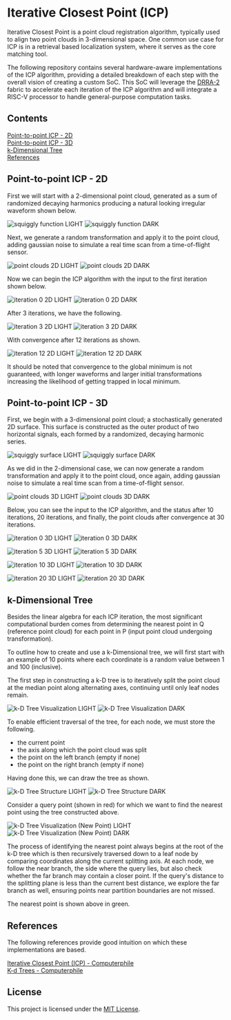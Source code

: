 # Iterative Closest Point (ICP)

Iterative Closest Point is a point cloud registration algorithm, typically 
used to align two point clouds in 3-dimensional space. One common use case 
for ICP is in a retrieval based localization system, where it serves as 
the core matching tool.

The following repository contains several hardware-aware implementations 
of the ICP algorithm, providing a detailed breakdown of each step with the 
overall vision of creating a custom SoC. This SoC will leverage the 
[DRRA-2](https://silago.eecs.kth.se/docs/Docs/Fabric/DRRA/v2/Overview/) 
fabric to accelerate each iteration of the ICP algorithm and will 
integrate a RISC-V processor to handle general-purpose computation tasks.

## Contents
[Point-to-point ICP - 2D](#point-to-point-icp---2d)  
[Point-to-point ICP - 3D](#point-to-point-icp---3d)  
[k-Dimensional Tree](#k-dimensional-tree)  
[References](#references)

## Point-to-point ICP - 2D

First we will start with a 2-dimensional point cloud, generated as a sum of 
randomized decaying harmonics producing a natural looking irregular waveform 
shown below.

![squiggly function LIGHT](/P2P_ICP_2D_Example/P2P_ICP_2D_Figures_LIGHT/squiggly_function.png#gh-light-mode-only)
![squiggly function DARK](/P2P_ICP_2D_Example/P2P_ICP_2D_Figures_DARK/squiggly_function.png#gh-dark-mode-only)

Next, we generate a random transformation and apply it to the point cloud, 
adding gaussian noise to simulate a real time scan from a time-of-flight sensor.

![point clouds 2D LIGHT](/P2P_ICP_2D_Example/P2P_ICP_2D_Figures_LIGHT/point_clouds.png#gh-light-mode-only)
![point clouds 2D DARK](/P2P_ICP_2D_Example/P2P_ICP_2D_Figures_DARK/point_clouds.png#gh-dark-mode-only)

Now we can begin the ICP algorithm with the input to the first iteration 
shown below.

![iteration 0 2D LIGHT](/P2P_ICP_2D_Example/P2P_ICP_2D_Figures_LIGHT/ICP_iteration_0.png#gh-light-mode-only)
![iteration 0 2D DARK](/P2P_ICP_2D_Example/P2P_ICP_2D_Figures_DARK/ICP_iteration_0.png#gh-dark-mode-only)

After 3 iterations, we have the following.

![iteration 3 2D LIGHT](/P2P_ICP_2D_Example/P2P_ICP_2D_Figures_LIGHT/ICP_iteration_3.png#gh-light-mode-only)
![iteration 3 2D DARK](/P2P_ICP_2D_Example/P2P_ICP_2D_Figures_DARK/ICP_iteration_3.png#gh-dark-mode-only)

With convergence after 12 iterations as shown.

![iteration 12 2D LIGHT](/P2P_ICP_2D_Example/P2P_ICP_2D_Figures_LIGHT/ICP_iteration_12.png#gh-light-mode-only)
![iteration 12 2D DARK](/P2P_ICP_2D_Example/P2P_ICP_2D_Figures_DARK/ICP_iteration_12.png#gh-dark-mode-only)

It should be noted that convergence to the global minimum is not 
guaranteed, with longer waveforms and larger initial transformations increasing 
the likelihood of getting trapped in local minimum.

## Point-to-point ICP - 3D

First, we begin with a 3-dimensional point cloud; a stochastically generated
2D surface. This surface is constructed as the outer product of two 
horizontal signals, each formed by a randomized, decaying harmonic series.

![squiggly surface LIGHT](/P2P_ICP_3D_Example/P2P_ICP_3D_Figures_LIGHT/squiggly_surface.png#gh-light-mode-only)
![squiggly surface DARK](/P2P_ICP_3D_Example/P2P_ICP_3D_Figures_DARK/squiggly_surface.png#gh-dark-mode-only)

As we did in the 2-dimensional case, we can now generate a random 
transformation and apply it to the point cloud, once again, adding gaussian 
noise to simulate a real time scan from a time-of-flight sensor.

![point clouds 3D LIGHT](/P2P_ICP_3D_Example/P2P_ICP_3D_Figures_LIGHT/point_clouds.png#gh-light-mode-only)
![point clouds 3D DARK](/P2P_ICP_3D_Example/P2P_ICP_3D_Figures_DARK/point_clouds.png#gh-dark-mode-only)

Below, you can see the input to the ICP algorithm, and the status after 10 
iterations, 20 iterations, and finally, the point clouds after convergence at 
30 iterations.

![iteration 0 3D LIGHT](/P2P_ICP_3D_Example/P2P_ICP_3D_Figures_LIGHT/ICP_iteration_0.png#gh-light-mode-only)
![iteration 0 3D DARK](/P2P_ICP_3D_Example/P2P_ICP_3D_Figures_DARK/ICP_iteration_0.png#gh-dark-mode-only)

![iteration 5 3D LIGHT](/P2P_ICP_3D_Example/P2P_ICP_3D_Figures_LIGHT/ICP_iteration_5.png#gh-light-mode-only)
![iteration 5 3D DARK](/P2P_ICP_3D_Example/P2P_ICP_3D_Figures_DARK/ICP_iteration_5.png#gh-dark-mode-only)

![iteration 10 3D LIGHT](/P2P_ICP_3D_Example/P2P_ICP_3D_Figures_LIGHT/ICP_iteration_10.png#gh-light-mode-only)
![iteration 10 3D DARK](/P2P_ICP_3D_Example/P2P_ICP_3D_Figures_DARK/ICP_iteration_10.png#gh-dark-mode-only)

![iteration 20 3D LIGHT](/P2P_ICP_3D_Example/P2P_ICP_3D_Figures_LIGHT/ICP_iteration_20.png#gh-light-mode-only)
![iteration 20 3D DARK](/P2P_ICP_3D_Example/P2P_ICP_3D_Figures_DARK/ICP_iteration_20.png#gh-dark-mode-only)

## k-Dimensional Tree

Besides the linear algebra for each ICP iteration, the most significant 
computational burden comes from determining the nearest point in Q (reference 
point cloud) for each point in P (input point cloud undergoing transformation).

To outline how to create and use a k-Dimensional tree, we will first start with 
an example of 10 points where each coordinate is a random value between 1 and 
100 (inclusive).

The first step in constructing a k-D tree is to iteratively split the point 
cloud at the median point along alternating axes, continuing until only leaf 
nodes remain.

![k-D Tree Visualization LIGHT](k-D_Tree_Example/k-D_Tree_Figures_LIGHT/k-D_Tree_Visualization.png#gh-light-mode-only)
![k-D Tree Visualization DARK](k-D_Tree_Example/k-D_Tree_Figures_DARK/k-D_Tree_Visualization.png#gh-dark-mode-only)


To enable efficient traversal of the tree, for each node, we must store the 
following.

- the current point
- the axis along which the point cloud was split
- the point on the left branch (empty if none)
- the point on the right branch (empty if none)

Having done this, we can draw the tree as shown.

![k-D Tree Structure LIGHT](k-D_Tree_Example/k-D_Tree_Figures_LIGHT/k-D_Tree_Structure.png#gh-light-mode-only)
![k-D Tree Structure DARK](k-D_Tree_Example/k-D_Tree_Figures_DARK/k-D_Tree_Structure.png#gh-dark-mode-only)

Consider a query point (shown in red) for which we want to find the nearest point 
using the tree constructed above.

![k-D Tree Visualization (New Point) LIGHT](k-D_Tree_Example/k-D_Tree_Figures_LIGHT/k-D_Tree_Visualization_NPT.png#gh-light-mode-only)
![k-D Tree Visualization (New Point) DARK](k-D_Tree_Example/k-D_Tree_Figures_DARK/k-D_Tree_Visualization_NPT.png#gh-dark-mode-only)

The process of identifying the nearest point always begins at the root of the 
k-D tree which is then recursively traversed down to a leaf node by comparing 
coordinates along the current splitting axis. At each node, we follow the near 
branch, the side where the query lies, but also check whether the far branch 
may contain a closer point. If the query's distance to the splitting plane is 
less than the current best distance, we explore the far branch as well, 
ensuring points near partition boundaries are not missed.

The nearest point is shown above in green.

## References

The following references provide good intuition on which these 
implementations are based.

[Iterative Closest Point (ICP) - Computerphile](https://www.youtube.com/watch?v=4uWSo8v3iQA)  
[K-d Trees - Computerphile](https://www.youtube.com/watch?v=BK5x7IUTIyU)

## License

This project is licensed under the [MIT License](LICENSE).